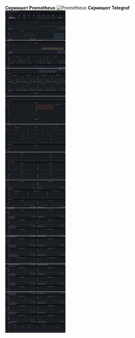 **Скриншот Prometheus** ![Prometheus](screenshots/prometheus.png)
**Скриншот Telegraf**  ![Telegraf](screenshots/telegraf.png)

